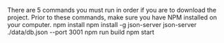 There are 5 commands you must run in order if you are to download the project.
Prior to these commands, make sure you have NPM installed on your computer.
npm install
npm install -g json-server
json-server ./data/db.json --port 3001
npm run build
npm start